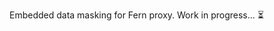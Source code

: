 <!--
SPDX-FileCopyrightText:  Copyright © 2022 The Fern Authors <team@fernproxy.io>
SPDX-License-Identifier: Apache-2.0
-->

Embedded data masking for Fern proxy. Work in progress... ⏳
